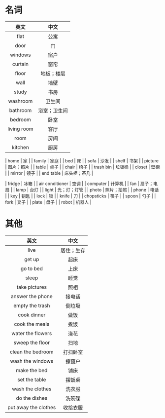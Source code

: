 # 名词
|英文|中文|
|:---:|:---:|
| flat | 公寓 |
| door | 门 |
| windows | 窗户 |
| curtain | 窗帘 |
| floor | 地板；楼层 |
| wall | 墙壁 |
| study | 书房 |
| washroom | 卫生间 |
| bathroom | 浴室；卫生间 |
| bedroom | 卧室 |
| living room | 客厅 |
| room | 房间 |
| kitchen | 厨房 |

| home | 家 |
| family | 家庭 |
| bed | 床 | 
| sofa | 沙发 | 
| shelf | 书架 | 
| picture | 图片；照片 |
| table | 桌子 |
| chair | 椅子 |
| trash bin | 垃圾桶 | 
| closet | 壁橱 |
| mirror | 镜子 |
| end table | 床头柜；茶几 |

| fridge | 冰箱 | 
| air conditioner | 空调 |
| computer | 计算机 |
| fan | 扇子；电扇 |
| lamp | 台灯 |
| light | 光；灯；灯管 |
| photo | 照片；拍照 | 
| phone | 电话 | 
| key | 钥匙 |
| lock | 锁 |
| knife | 刀 |
| chopsticks | 筷子 |
| spoon | 勺子 |
| fork | 叉子 |
| plate | 盘子 |
| robot | 机器人 |



# 其他
|英文|中文|
|:---:|:---:|
| live | 居住；生存 |
| get up | 起床 |
| go to bed | 上床 |
| sleep | 睡觉 |
| take pictures | 照相 |
| answer the phone | 接电话 |
| empty the trash | 倒垃圾 |
| cook dinner | 做饭 |
| cook the meals | 煮饭 |
| water the flowers | 浇花 |
| sweep the floor | 扫地 |
| clean the bedroom | 打扫卧室 |
| wash the windows | 擦窗户 |
| make the bed | 铺床 |
| set the table | 摆饭桌 |
| wash the clothes | 洗衣服 |
| do the dishes | 洗碗碟 |
| put away the clothes | 收拾衣服 |



